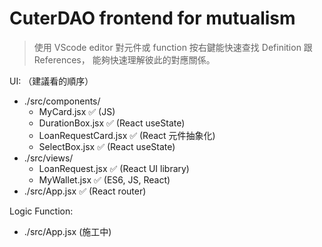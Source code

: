 # CuterDAO frontend for mutualism

> 使用 VScode editor 對元件或 function 按右鍵能快速查找 Definition 跟 References，
> 能夠快速理解彼此的對應關係。

UI: （建議看的順序）

- ./src/components/
  - MyCard.jsx :white_check_mark: (JS)
  - DurationBox.jsx :white_check_mark: (React useState)
  - LoanRequestCard.jsx :white_check_mark: (React 元件抽象化)
  - SelectBox.jsx :white_check_mark: (React useState)
- ./src/views/
  - LoanRequest.jsx :white_check_mark: (React UI library)
  - MyWallet.jsx :white_check_mark: (ES6, JS, React)
- ./src/App.jsx :white_check_mark: (React router)

Logic Function:

- ./src/App.jsx (施工中)
